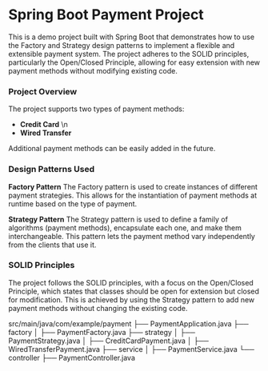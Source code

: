 # Spring Boot Payment Project
This is a demo project built with Spring Boot that demonstrates how to use the Factory and Strategy design patterns to implement a flexible and extensible payment system. The project adheres to the SOLID principles, particularly the Open/Closed Principle, allowing for easy extension with new payment methods without modifying existing code.

### Project Overview
The project supports two types of payment methods:

* **Credit Card** \n
* **Wired Transfer**

Additional payment methods can be easily added in the future.

### Design Patterns Used
**Factory Pattern**
The Factory pattern is used to create instances of different payment strategies. This allows for the instantiation of payment methods at runtime based on the type of payment.

**Strategy Pattern**
The Strategy pattern is used to define a family of algorithms (payment methods), encapsulate each one, and make them interchangeable. This pattern lets the payment method vary independently from the clients that use it.

### SOLID Principles
The project follows the SOLID principles, with a focus on the Open/Closed Principle, which states that classes should be open for extension but closed for modification. This is achieved by using the Strategy pattern to add new payment methods without changing the existing code.

src/main/java/com/example/payment
├── PaymentApplication.java
├── factory
│   ├── PaymentFactory.java
├── strategy
│   ├── PaymentStrategy.java
│   ├── CreditCardPayment.java
│   ├── WiredTransferPayment.java
├── service
│   ├── PaymentService.java
└── controller
    ├── PaymentController.java

